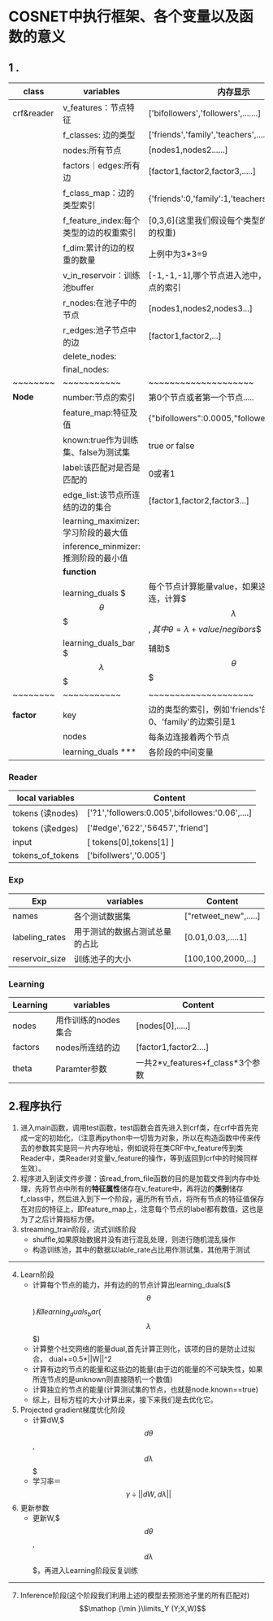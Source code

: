# COSNET中执行框架、各个变量以及函数的意义
## 1 .

 class  |                         variables | 内存显示
 ------- |-------------------------- |-----------
crf&reader  |v_features：节点特征  |['bifollowers','followers',.......]
	     |f_classes:   边的类型|['friends','family','teachers',......]
	     |nodes:所有节点|[nodes1,nodes2......]
	     |factors｜edges:所有边|[factor1,factor2,factor3,.....]
             |f_class_map：边的类型索引 | \{'friends':0,'family':1,'teachers':2\}
             |f_feature_index:每个类型的边的权重索引| [0,3,6]\(这里我们假设每个类型的边有3个类型的权重\)
             |f_dim:累计的边的权重的数量|  上例中为3*3=9
             |v_in_reservoir：训练池buffer| [-1,-1,-1],哪个节点进入池中，其值改成该节点的索引
             |r_nodes:在池子中的节点 |[nodes1,nodes2,nodes3...]
             |r_edges:池子节点中的边 | [factor1,factor2,...]
             |delete_nodes:|
             |final_nodes: |
~~~~~~~~|~~~~~~~~~~~|~~~~~~~~~~~~~~~~~~~~
**Node**|number:节点的索引|第0个节点或者第一个节点.....
	|feature_map:特征及值 |{"bifollowers":0.0005,"followers":0.8888....}
	|known:true作为训练集、false为测试集 |true or false
	|label:该匹配对是否是匹配的| 0或者1
	|edge_list:该节点所连结的边的集合|[factor1,factor2,factor3...]
	|learning_maximizer:学习阶段的最大值|
	|inference_minmizer:推测阶段的最小值|
	|**function**|
	|learning_duals $$$\theta$$$ |每个节点计算能量value，如果这个节点有边相连，计算$$$\lambda$$$,其中$$\theta=\lambda+value/negibors$$ 
	|learning_duals_bar $$$\lambda$$$|辅助$$$\theta$$$
~~~~~~~~|~~~~~~~~~~~|~~~~~~~~~~~~~~~~~~~~
**factor** |key|边的类型的索引，例如'friends'的边索引是0、'family'的边索引是1
	|nodes|每条边连接着两个节点
	|learning_duals ***|各阶段的中间变量	
	
### Reader

local variables | Content | 
------------    | ------------- |
tokens (读nodes)         | ['?1','followers:0.005',bifollowes:'0.06',....]  |
tokens (读edges)         | ['#edge','622','56457','friend']
input   | [   tokens[0],tokens[1]  ]  |
tokens_of_tokens  | ['bifollwers','0.005'] 
	     
### Exp

Exp | variables| Content
------------ | ------------- | ------------
names | 各个测试数据集  | ["retweet_new",.....]
labeling_rates| 用于测试的数据占测试总量的占比  | [0.01,0.03,.....1]
reservoir_size|训练池子的大小|[100,100,2000,...]
	     
### Learning

Learning | variables| Content
------------ | ------------- | ------------
nodes | 用作训练的nodes集合 | [nodes[0],.....]
factors| nodes所连结的边 | [factor1,factor2....]
theta|Paramter参数|一共2\*v_features+f_class\*3个参数
	  	
	     
	     
	     
	     
	     
## 2.程序执行 

1. 进入main函数，调用test函数，test函数会首先进入到crf类，在crf中首先完成一定的初始化，（注意再python中一切皆为对象，所以在构造函数中传来传去的参数其实是同一片内存地址，例如说将在类CRF中v_feature传到类Reader中，类Reader对变量v_feature的操作，等到返回到crf中的时候同样生效）。
2. 程序进入到读文件步骤：该read_from_file函数的目的是加载文件到内存中处理，先将节点中所有的**特征属性**储存在v_feature中，再将边的**类别**储存f_class中，然后进入到下一个阶段，遍历所有节点，将所有节点的特征值保存在对应的特征上，即feature_map上，注意每个节点的label都有数值，这也是为了之后计算指标方便。
3. streaming_train阶段，流式训练阶段
   * shuffle,如果原始数据并没有进行混乱处理，则进行随机混乱操作
   * 构造训练池，其中的数据以lable_rate占比用作测试集，其他用于测试
   
----------

4. Learn阶段
	* 计算每个节点的能力，并有边的的节点计算出learning_duals($$$\theta$$$)和learning_duals_bar($$$\lambda$$$)
	* 计算整个社交网络的能量dual,首先计算正则化，该项的目的是防止过拟合，
	dual+=0.5*||W||^2
	* 计算有边的节点的能量和这些边的能量(由于边的能量的不可缺失性，如果所连节点的是unknown则直接随机一个数值)
	* 计算独立的节点的能量(计算测试集的节点，也就是node.known==true)
	* 综上，目标方程的大小计算出来，接下来我们是去优化它。
5. Projected gradient梯度优化阶段
	* 计算dW,$$$d\theta$$$,$$$d\lambda$$$
	* 学习率＝$${\gamma}\div|| dW,d\lambda ||$$6. 更新参数
	* 更新W,$$$d\theta$$$,$$$d\lambda$$$，再进入Learning阶段反复训练

-----------	

7. Inference阶段(这个阶段我们利用上述的模型去预测池子里的所有匹配对)	$$\mathop {\min }\limits_Y (Y;X,W)$$	